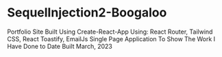 # SequelInjection2-Boogaloo
Portfolio Site 
    Built Using Create-React-App
        Using: React Router, Tailwind CSS, React Toastify, EmailJs
    Single Page Application To Show The Work I Have Done to Date
    Built March, 2023

